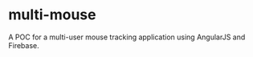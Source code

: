 multi-mouse
===========

A POC for a multi-user mouse tracking application using AngularJS and Firebase.
